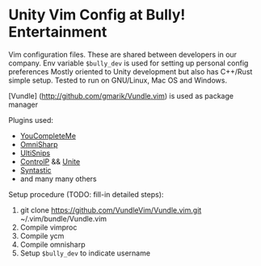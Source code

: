 # Unity Vim Config at Bully! Entertainment

Vim configuration files. These are shared between developers in our company.
Env variable ```$bully_dev``` is used for setting up personal config preferences
Mostly oriented to Unity development but also has C++/Rust simple setup.
Tested to run on GNU/Linux, Mac OS and Windows.


[Vundle] (http://github.com/gmarik/Vundle.vim) is used as package manager



Plugins used:

* [YouCompleteMe](http://github.com/Valloric/YouCompleteMe)
* [OmniSharp](http://github.com/OmniSharp/omnisharp-vim)
* [UltiSnips](http://github.com/SirVer/ultisnips)
* [ControlP](http://github.com/ctrlpvim/ctrlp.vim) && [Unite](http://github.com/Shougo/unite.vim)
* [Syntastic](http://github.com/scrooloose/syntastic)
* and many many others


Setup procedure (TODO: fill-in detailed steps):

1) git clone https://github.com/VundleVim/Vundle.vim.git ~/.vim/bundle/Vundle.vim
2) Compile vimproc
3) Compile ycm
4) Compile omnisharp
5) Setup ```$bully_dev``` to indicate username

